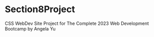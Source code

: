 # Section8Project
CSS WebDev Site Project for The Complete 2023 Web Development Bootcamp by Angela Yu

